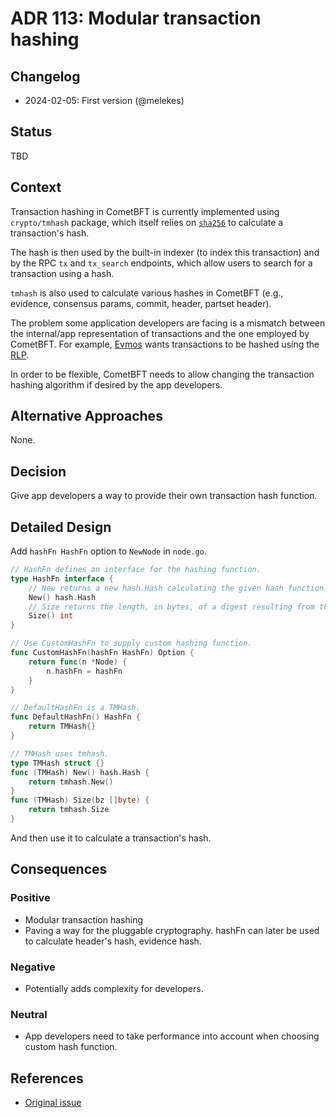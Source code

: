 # ADR 113: Modular transaction hashing

## Changelog

- 2024-02-05: First version (@melekes)

## Status

TBD

## Context

Transaction hashing in CometBFT is currently implemented using `crypto/tmhash`
package, which itself relies on [`sha256`](https://pkg.go.dev/crypto/sha256) to calculate a transaction's hash.

The hash is then used by the built-in indexer (to index this
transaction) and by the RPC `tx` and `tx_search` endpoints, which allow users
to search for a transaction using a hash.

`tmhash` is also used to calculate various hashes in CometBFT (e.g.,
evidence, consensus params, commit, header, partset header).

The problem some application developers are facing is a mismatch between the
internal/app representation of transactions and the one employed by CometBFT. For
example, [Evmos](https://evmos.org/) wants transactions to be hashed using
the [RLP][rlp].

In order to be flexible, CometBFT needs to allow changing the transaction hashing algorithm
if desired by the app developers.

## Alternative Approaches

None.

## Decision

Give app developers a way to provide their own transaction hash function.

## Detailed Design

Add `hashFn HashFn` option to `NewNode` in `node.go`.

```go
// HashFn defines an interface for the hashing function.
type HashFn interface {
    // New returns a new hash.Hash calculating the given hash function.
    New() hash.Hash
    // Size returns the length, in bytes, of a digest resulting from the given hash function.
    Size() int
}

// Use CustomHashFn to supply custom hashing function.
func CustomHashFn(hashFn HashFn) Option {
	return func(n *Node) {
		n.hashFn = hashFn
	}
}

// DefaultHashFn is a TMHash.
func DefaultHashFn() HashFn {
    return TMHash{}
}

// TMHash uses tmhash.
type TMHash struct {}
func (TMHash) New() hash.Hash {
    return tmhash.New()
}
func (TMHash) Size(bz []byte) {
    return tmhash.Size
}
```

And then use it to calculate a transaction's hash.

## Consequences

### Positive

- Modular transaction hashing
- Paving a way for the pluggable cryptography. hashFn can later be used to
  calculate header's hash, evidence hash.

### Negative

- Potentially adds complexity for developers.

### Neutral

- App developers need to take performance into account when choosing custom
  hash function.

## References

- [Original issue](https://github.com/tendermint/tendermint/issues/6539)

[rlp]: https://ethereum.org/developers/docs/data-structures-and-encoding/rlp
